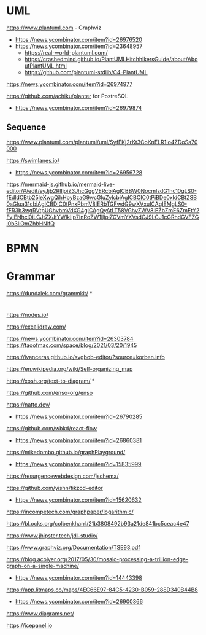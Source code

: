 # UML
https://www.plantuml.com - Graphviz
* https://news.ycombinator.com/item?id=26976520
* https://news.ycombinator.com/item?id=23648957
  * https://real-world-plantuml.com/
  * https://crashedmind.github.io/PlantUMLHitchhikersGuide/about/AboutPlantUML.html
  * https://github.com/plantuml-stdlib/C4-PlantUML

https://news.ycombinator.com/item?id=26974977

https://github.com/achiku/planter for PostreSQL
* https://news.ycombinator.com/item?id=26979874

## Sequence

https://www.plantuml.com/plantuml/uml/SyfFKj2rKt3CoKnELR1Io4ZDoSa70000

https://swimlanes.io/
* https://news.ycombinator.com/item?id=26956728

https://mermaid-js.github.io/mermaid-live-editor/#/edit/eyJjb2RlIjoiZ3JhcGggVERcbiAgICBBW0NocmlzdG1hc10gLS0-fEdldCBtb25leXwgQihHbyBzaG9wcGluZylcbiAgICBCIC0tPiBDe0xldCBtZSB0aGlua31cbiAgICBDIC0tPnxPbmV8IERbTGFwdG9wXVxuICAgIEMgLS0-fFR3b3wgRVtpUGhvbmVdXG4gICAgQyAtLT58VGhyZWV8IEZbZmE6ZmEtY2FyIENhcl0iLCJtZXJtYWlkIjp7InRoZW1lIjoiZGVmYXVsdCJ9LCJ1cGRhdGVFZGl0b3IiOmZhbHNlfQ

# BPMN

# Grammar
https://dundalek.com/grammkit/
*

#
https://nodes.io/

https://excalidraw.com/

https://news.ycombinator.com/item?id=26303784
https://taoofmac.com/space/blog/2021/03/20/1945

https://ivanceras.github.io/svgbob-editor/?source=korben.info

https://en.wikipedia.org/wiki/Self-organizing_map

https://xosh.org/text-to-diagram/
*

https://github.com/enso-org/enso

https://natto.dev/
* https://news.ycombinator.com/item?id=26790285

https://github.com/wbkd/react-flow
* https://news.ycombinator.com/item?id=26860381

https://mikedombo.github.io/graphPlayground/
* https://news.ycombinator.com/item?id=15835999

https://resurgencewebdesign.com/jschema/

https://github.com/yishn/tikzcd-editor
* https://news.ycombinator.com/item?id=15620632

https://incompetech.com/graphpaper/logarithmic/

https://bl.ocks.org/colbenkharrl/21b3808492b93a21de841bc5ceac4e47

https://www.jhipster.tech/jdl-studio/

https://www.graphviz.org/Documentation/TSE93.pdf

https://blog.acolyer.org/2017/05/30/mosaic-processing-a-trillion-edge-graph-on-a-single-machine/
* https://news.ycombinator.com/item?id=14443398

https://app.litmaps.co/maps/4EC66E97-84C5-4230-B059-288D340B44B8
* https://news.ycombinator.com/item?id=26900366

https://www.diagrams.net/

https://icepanel.io